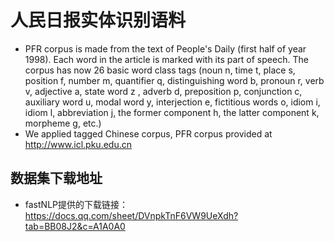 # 人民日报实体识别语料

- PFR corpus is made from the text of People's Daily (first half of year 1998). Each word in the article is marked with its part of speech. The corpus has now 26 basic word class tags (noun n, time t, place s, position f, number m, quantifier q, distinguishing word b, pronoun r, verb v, adjective a, state word z , adverb d, preposition p, conjunction c, auxiliary word u, modal word y, interjection e, fictitious words o, idiom i, idiom l, abbreviation j, the former component h, the latter component k, morpheme g, etc.)
- We applied tagged Chinese corpus, PFR corpus provided at http://www.icl.pku.edu.cn

## 数据集下载地址

- fastNLP提供的下载链接： https://docs.qq.com/sheet/DVnpkTnF6VW9UeXdh?tab=BB08J2&c=A1A0A0
